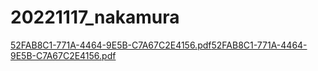 # 20221117_nakamura

[52FAB8C1-771A-4464-9E5B-C7A67C2E4156.pdf](https://github.com/nakamuratoshikazu104/20221201nakamura/files/10129894/52FAB8C1-771A-4464-9E5B-C7A67C2E4156.pdf)[52FAB8C1-771A-4464-9E5B-C7A67C2E4156.pdf](https://github.com/nakamuratoshikazu104/20221117_nakamura/files/10129908/52FAB8C1-771A-4464-9E5B-C7A67C2E4156.pdf)
